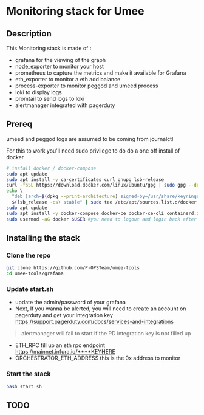 # Monitoring stack for Umee

## Description
This Monitoring stack is made of :
- grafana for the viewing of the graph
- node_exporter to monitor your host
- prometheus to capture the metrics and make it available for Grafana
- eth_exporter to monitor a eth add balance
- process-exporter to monitor peggod and umeed process
- loki to display logs
- promtail to send logs to loki
- alertmanager integrated with pagerduty

## Prereq

umeed and peggod logs are assumed to be coming from journalctl

For this to work you'll need sudo privilege to do do a one off install of docker

```bash
# install docker / docker-compose
sudo apt update
sudo apt install -y ca-certificates curl gnupg lsb-release
curl -fsSL https://download.docker.com/linux/ubuntu/gpg | sudo gpg --dearmor -o /usr/share/keyrings/docker-archive-keyring.gpg
echo \
  "deb [arch=$(dpkg --print-architecture) signed-by=/usr/share/keyrings/docker-archive-keyring.gpg] https://download.docker.com/linux/ubuntu \
  $(lsb_release -cs) stable" | sudo tee /etc/apt/sources.list.d/docker.list > /dev/null
sudo apt update
sudo apt install -y docker-compose docker-ce docker-ce-cli containerd.io
sudo usermod -aG docker $USER #you need to logout and login back after that
```

## Installing the stack

### Clone the repo

```bash
git clone https://github.com/P-OPSTeam/umee-tools
cd umee-tools/grafana
```

### Update start.sh

- update the admin/password of your grafana
- Next, If you wanna be alerted, you will need to create an account on pagerduty and get your integration key https://support.pagerduty.com/docs/services-and-integrations

> alertmanager will fail to start if the PD integration key is not filled up 

- ETH_RPC fill up an eth rpc endpoint https://mainnet.infura.io/****KEYHERE
- ORCHESTRATOR_ETH_ADDRESS this is the 0x address to monitor

### Start the stack

```bash
bash start.sh
```

## TODO


